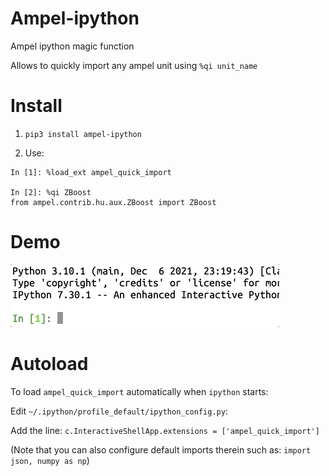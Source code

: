 # Ampel-ipython
Ampel ipython magic function

Allows to quickly import any ampel unit using `%qi unit_name`

# Install

1) `pip3 install ampel-ipython`

2) Use:

```
In [1]: %load_ext ampel_quick_import

In [2]: %qi ZBoost
from ampel.contrib.hu.aux.ZBoost import ZBoost
```
# Demo
<kbd>![alt text](https://github.com/AmpelProject/Ampel-ipython/blob/doc/ampel_qi.gif?raw=true)</kbd>

 
# Autoload
To load `ampel_quick_import` automatically when `ipython` starts:

Edit `~/.ipython/profile_default/ipython_config.py`:

Add the line: `c.InteractiveShellApp.extensions = ['ampel_quick_import']`

(Note that you can also configure default imports therein such as: `import json, numpy as np`)
